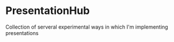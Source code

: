 PresentationHub
===============

Collection of serveral experimental ways in which I'm implementing presentations